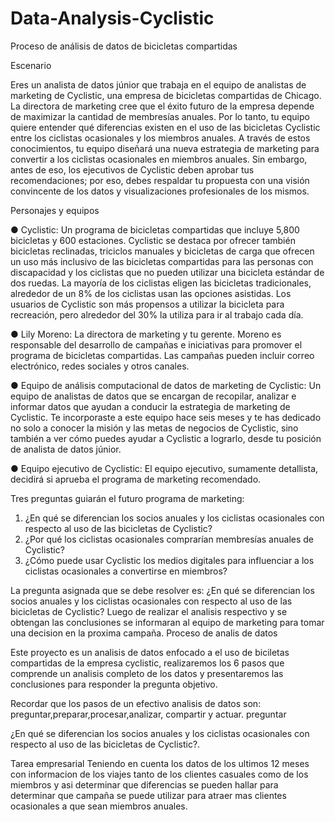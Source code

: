 # Data-Analysis-Cyclistic
Proceso de análisis de datos de bicicletas compartidas

Escenario

Eres un analista de datos júnior que trabaja en el equipo de analistas de marketing de Cyclistic, una empresa de bicicletas compartidas de Chicago. La directora de marketing cree que el éxito futuro de la empresa depende de maximizar la cantidad de membresías anuales. Por lo tanto, tu equipo quiere entender qué diferencias existen en el uso de las bicicletas Cyclistic entre los ciclistas ocasionales y los miembros anuales. A través de estos conocimientos, tu equipo diseñará una nueva estrategia de marketing para convertir a los ciclistas ocasionales en miembros anuales. Sin embargo, antes de eso, los ejecutivos de Cyclistic deben aprobar tus recomendaciones; por eso, debes respaldar tu propuesta con una visión convincente de los datos y visualizaciones profesionales de los mismos.

Personajes y equipos

● Cyclistic: Un programa de bicicletas compartidas que incluye 5,800 bicicletas y 600 estaciones. Cyclistic se destaca por ofrecer también bicicletas reclinadas, triciclos manuales y bicicletas de carga que ofrecen un uso más inclusivo de las bicicletas compartidas para las personas con discapacidad y los ciclistas que no pueden utilizar una bicicleta estándar de dos ruedas. La mayoría de los ciclistas eligen las bicicletas tradicionales, alrededor de un 8% de los ciclistas usan las opciones asistidas. Los usuarios de Cyclistic son más propensos a utilizar la bicicleta para recreación, pero alrededor del 30% la utiliza para ir al trabajo cada día.

● Lily Moreno: La directora de marketing y tu gerente. Moreno es responsable del desarrollo de campañas e iniciativas para promover el programa de bicicletas compartidas. Las campañas pueden incluir correo electrónico, redes sociales y otros canales.

● Equipo de análisis computacional de datos de marketing de Cyclistic: Un equipo de analistas de datos que se encargan de recopilar, analizar e informar datos que ayudan a conducir la estrategia de marketing de Cyclistic. Te incorporaste a este equipo hace seis meses y te has dedicado no solo a conocer la misión y las metas de negocios de Cyclistic, sino también a ver cómo puedes ayudar a Cyclistic a lograrlo, desde tu posición de analista de datos júnior.

● Equipo ejecutivo de Cyclistic: El equipo ejecutivo, sumamente detallista, decidirá si aprueba el programa de marketing recomendado.

Tres preguntas guiarán el futuro programa de marketing: 

1. ¿En qué se diferencian los socios anuales y los ciclistas ocasionales con respecto al uso de las bicicletas de Cyclistic?
2. ¿Por qué los ciclistas ocasionales comprarían membresías anuales de Cyclistic?
3. ¿Cómo puede usar Cyclistic los medios digitales para influenciar a los ciclistas ocasionales a convertirse en miembros?

La pregunta asignada que se debe resolver es: ¿En qué se diferencian los socios anuales y los ciclistas ocasionales con respecto al uso de las bicicletas de Cyclistic?
Luego de realizar el analisis respectivo y se obtengan las conclusiones se informaran al equipo de marketing para tomar una decision en la proxima campaña.
Proceso de analis de datos

Este proyecto es un analisis de datos enfocado a el uso de biciletas compartidas de la empresa cyclistic, realizaremos los 6 pasos que comprende un analisis completo de los datos y presentaremos las conclusiones para responder la pregunta objetivo.

Recordar que los pasos de un efectivo analisis de datos son: preguntar,preparar,procesar,analizar, compartir y actuar.
preguntar

¿En qué se diferencian los socios anuales y los ciclistas ocasionales con respecto al uso de las bicicletas de Cyclistic?.

Tarea empresarial
Teniendo en cuenta los datos de los ultimos 12 meses con informacion de los viajes tanto de los clientes casuales como de los miembros y asi determinar que diferencias se pueden hallar para determinar que campaña se puede utilizar para atraer mas clientes ocasionales a que sean miembros anuales.

